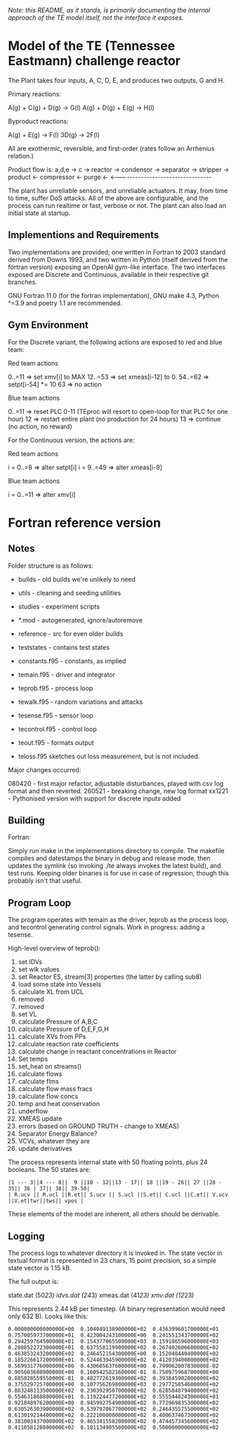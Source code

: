 *Note: this README, as it stands, is primarily documenting the internal approach of the TE model itself, not the interface it exposes.*

Model of the TE (Tennessee Eastmann) challenge reactor
===

The Plant takes four inputs, A, C, D, E, and produces two outputs, G and H.

Primary reactions:

A(g) + C(g) + D(g) -> G(l)
A(g) + D(g) + E(g) -> H(l)

Byproduct reactions:

A(g) + E(g) -> F(l)
3D(g) -> 2F(l)

All are exothermic, reversible, and first-order
(rates follow an Arrhenius relation.)

Product flow is: 
a,d,e ->                                  c ->
    reactor -> condensor -> separator -> stripper -> product
          <- compressor <- purge <-
          <---------------------------------

The plant has unreliable sensors, and unreliable actuators. It may, from time to time, suffer DoS attacks. All of the above are configurable, and the process can run realtime or fast, verbose or not. The plant can also load an initial state at startup.

Implementions and Requirements
---

Two implementations are provided; one written in Fortran to 2003 standard derived from Downs 1993, and two written in Python (itself derived from the fortran version) exposing an OpenAI gym-like interface. The two interfaces exposed are Discrete and Continuous, available in their respective git branches.

GNU Fortran 11.0 (for the fortran implementation), GNU make 4.3, Python ^=3.9 and poetry 1.1 are recommended.

Gym Environment
---

For the Discrete variant, the following actions are exposed to red and blue team:

Red team actions

0..=11 => set xmv[i] to MAX
12..=53 => set xmeas[i-12] to 0.
54..=62 => setpt[i-54] \*= 10
63 => no action

Blue team actions

0..=11 => reset PLC 0-11 (TEproc will resort to open-loop for that PLC for one hour)
12 => restart entire plant (no production for 24 hours)
13 => continue (no action, no reward)

For the Continuous version, the actions are:

Red team actions

i = 0..=8 => alter setpt[i]
i = 9..=49 => alter xmeas[i-9]

Blue team actions

i = 0..=11 => alter xmv[i]

Fortran reference version
===

Notes
---

Folder structure is as follows:

- builds - old builds we're unlikely to need 
- utils - cleaning and seeding utilities
- studies - experiment scripts
- *.mod - autogenerated, ignore/autoremove
- reference - src for even older builds
- teststates - contains test states

- constants.f95 - constants, as implied
- temain.f95 - driver and integrator
- teprob.f95 - process loop
- tewalk.f95 - random variations and attacks
- tesense.f95 - sensor loop
- tecontrol.f95 - control loop
- teout.f95 - formats output

- teloss.f95 sketches out loss measurement, but is not included.

Major changes occurred:

080420 - first major refactor, adjustable disturbances, played with csv log format and then reverted.
260521 - breaking change, new log format
xx1221 - Pythonised version with support for discrete inputs added

Building
---

Fortran:

Simply run make in the implementations directory to compile. The makefile compiles and datestamps the binary in debug and release mode, then updates the symlink (so invoking ./te always invokes the latest build), and test runs. Keeping older binaries is for use in case of regression, though this probably isn't that useful.

Program Loop
---

The program operates with temain as the driver, teprob as the process loop, and tecontrol generating control signals. Work in progress: adding a tesense.

High-level overview of teprob():

1. set IDVs
2. set wlk values
3. set Reactor ES, stream[3] properties (the latter by calling sub8)
4. load some state into Vessels
5. calculate XL from UCL
6. removed
7. removed
8. set VL
9. calculate Pressure of A,B,C
10. calculate Pressure of D,E,F,G,H
11. calculate XVs from PPs
12. calculate reaction rate coefficients
13. calculate change in reactant concentrations in Reactor
14. Set temps
15. set_heat on streams()
16. calculate flows
17. calculate flms
18. calculate flow mass fracs
19. calculate flow concs
20. temp and heat conservation
21. underflow
22. XMEAS update
23. errors (based on GROUND TRUTH - change to XMEAS)
24. Separator Energy Balance?
25. VCVs, whatever they are 
26. update derivatives

The process represents internal state with 50 floating points, plus 24 booleans. The 50 states are:

```
|1 --- 3||4 --- 8||  9 ||10 - 12||13 - 17|| 18 ||19 - 26|| 27 ||28 - 35|| 36 | 37|| 38|| 39-50|
| R.ucv || R.ucl ||R.et|| S.ucv || S.ucl ||S.et|| C.ucl ||C.et|| V.ucv ||V.et|twr||tws|| vpos |
```

These elements of the model are inherent, all others should be derivable.

Logging
---

The process logs to whatever directory it is invoked in. The state vector in textual format is represented in 23 chars, 15 point precision, so a simple state vector is 1.15 kB.

The full output is:

state.dat (50*23) 
idvs.dat (24*3)
xmeas.dat (41*23)
xmv.dat (12*23)

This represents 2.44 kB per timestep. (A binary representation would need only 632 B). Looks like this:

```
0.000000000000000E+00  0.104049138900000E+02  0.436399601700000E+01  0.757005973700000E+01  0.423004243100000E+00  0.241551343700000E+02  0.294259764500000E+01  0.154377065500000E+03  0.159186596000000E+03  0.280852272300000E+01  0.637558119900000E+02  0.267402606600000E+02  0.463853243200000E+02  0.246452154300000E+00  0.152048440400000E+02  0.185226617200000E+01  0.524463945900000E+02  0.412039400800000E+02  0.569931776000000E+00  0.430605637600000E+00  0.799062007830000E-02  0.905603608900000E+00  0.160542582160000E-01  0.750975968700000E+00  0.885828559550000E-01  0.482772619300000E+02  0.393845902800000E+02  0.375529725700000E+00  0.107756269800000E+03  0.297725054600000E+02  0.883248113500000E+02  0.230392950700000E+02  0.628584879400000E+02  0.554631868800000E+01  0.119224477200000E+02  0.555544824300000E+01  0.921848976200000E+00  0.945992754900000E+02  0.772969835300000E+02  0.630526303900000E+02  0.539797067700000E+02  0.246435575500000E+02  0.613019214400000E+02  0.222100000000000E+02  0.400637467300000E+02  0.381003437000000E+02  0.465341558200000E+02  0.474457345600000E+02  0.411058128800000E+02  0.181134905500000E+02  0.500000000000000E+02
```
